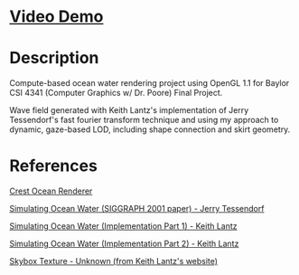 # [Video Demo](https://youtu.be/m7WKpuyB9Mk)

# Description

Compute-based ocean water rendering project using OpenGL 1.1 for Baylor CSI 4341 (Computer Graphics w/ Dr. Poore) Final Project.

Wave field generated with Keith Lantz's implementation of Jerry Tessendorf's fast fourier transform technique and using my approach to dynamic, gaze-based LOD, including shape connection and skirt geometry.

# References

[Crest Ocean Renderer](https://github.com/huwb/crest-oceanrender)

[Simulating Ocean Water (SIGGRAPH 2001 paper) - Jerry Tessendorf](http://www-evasion.imag.fr/Membres/Fabrice.Neyret/NaturalScenes/fluids/water/waves/fluids-nuages/waves/Jonathan/articlesCG/simulating-ocean-water-01.pdf)

[Simulating Ocean Water (Implementation Part 1) - Keith Lantz](https://www.keithlantz.net/2011/10/ocean-simulation-part-one-using-the-discrete-fourier-transform/)

[Simulating Ocean Water (Implementation Part 2) - Keith Lantz](https://www.keithlantz.net/2011/11/ocean-simulation-part-two-using-the-fast-fourier-transform/)

[Skybox Texture - Unknown (from Keith Lantz's website)](https://www.keithlantz.net/wp-content/uploads/2011/10/skybox_texture-300x225.jpg)